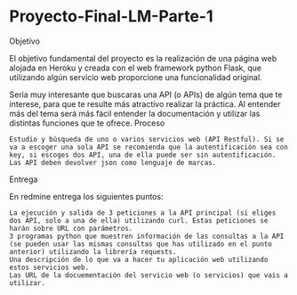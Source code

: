 # Proyecto-Final-LM-Parte-1

Objetivo

El objetivo fundamental del proyecto es la realización de una página web alojada en Heroku y creada con el web framework python Flask, que utilizando algún servicio web proporcione una funcionalidad original.

Sería muy interesante que buscaras una API (o APIs) de algún tema que te interese, para que te resulte más atractivo realizar la práctica. Al entender más del tema será más fácil entender la documentación y utilizar las distintas funciones que te ofrece.
Proceso

    Estudio y búsqueda de uno o varios servicios web (API Restful). Si se va a escoger una sola API se recomienda que la autentificación sea con key, si escoges dos API, una de ella puede ser sin autentificación. Las API deben devolver json como lenguaje de marcas.

Entrega

En redmine entrega los siguientes puntos:

    La ejecución y salida de 3 peticiones a la API principal (si eliges dos API, solo a una de ella) utilizando curl. Estas peticiones se harán sobre URL con parámetros.
    3 programas python que muestren información de las consultas a la API (se pueden usar las mismas consultas que has utilizado en el punto anterior) utilizando la librería requests. 
    Una descripción de lo que va a hacer tu aplicación web utilizando estos servicios web.
    Las URL de la docuementación del servicio web (o servicios) que vais a utilizar.
